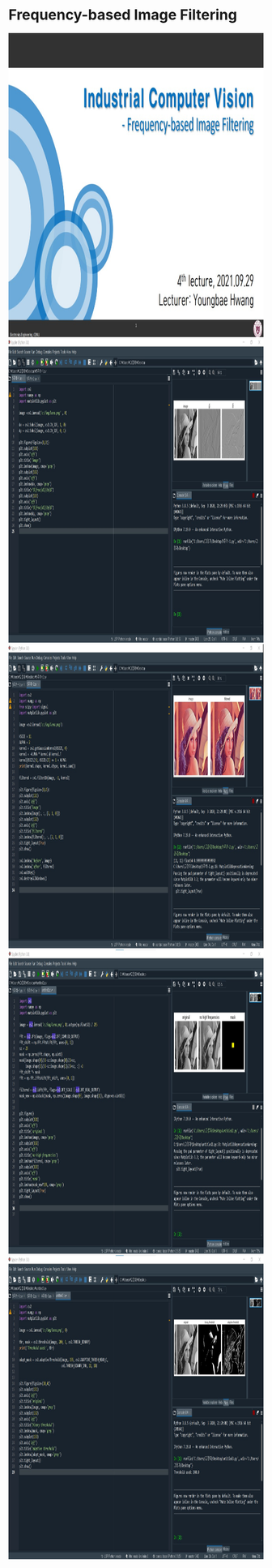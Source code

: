 # **Frequency-based Image Filtering** 

<img src="./5주차강의.jpg"  width="800" height="600">
<img src="./실습1.jpg"  width="900" height="600">
<img src="./실습2.jpg"  width="800" height="600">
<img src="./실습3.jpg"  width="800" height="600">
<img src="./실습4.jpg"  width="800" height="600">
</p>

